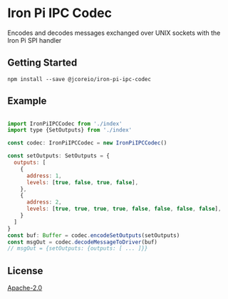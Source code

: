 # Iron Pi IPC Codec

Encodes and decodes messages exchanged over UNIX sockets with the Iron Pi SPI handler

## Getting Started

```
npm install --save @jcoreio/iron-pi-ipc-codec
```

## Example

```js

import IronPiIPCCodec from './index'
import type {SetOutputs} from './index'

const codec: IronPiIPCCodec = new IronPiIPCCodec()

const setOutputs: SetOutputs = {
  outputs: [
    {
      address: 1,
      levels: [true, false, true, false],
    },
    {
      address: 2,
      levels: [true, true, true, true, false, false, false, false],
    }
  ]
}
const buf: Buffer = codec.encodeSetOutputs(setOutputs)
const msgOut = codec.decodeMessageToDriver(buf)
// msgOut = {setOutputs: {outputs: [ ... ]}}

```

## License

 [Apache-2.0](LICENSE)
